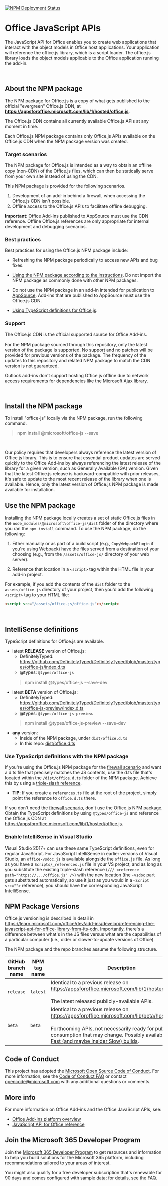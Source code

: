 [![NPM Deployment Status](https://travis-ci.org/OfficeDev/office-js.svg?branch=release)](https://travis-ci.org/OfficeDev/office-js/builds)

# Office JavaScript APIs

The JavaScript API for Office enables you to create web applications that interact with the object models in Office host applications. Your application will reference the office.js library, which is a script loader. The office.js library loads the object models applicable to the Office application running the add-in.

<br />

## About the NPM package

The NPM package for Office.js is a copy of what gets published to the official "evergreen" Office.js CDN, at **<https://appsforoffice.microsoft.com/lib/1/hosted/office.js>**.

The Office.js CDN contains all currently available Office.js APIs at any moment in time.

Each Office.js NPM package contains only Office.js APIs available on the Office.js CDN when the NPM package version was created.

### Target scenarios

The NPM package for Office.js is intended as a way to obtain an offline copy (non-CDN) of the Office.js files, which can then be statically serve from your own site instead of using the CDN.

This NPM package is provided for the following scenarios.

1. Development of an add-in behind a firewall, when accessing the Office.js CDN isn't possible.
2. Offline access to the Office.js APIs to facilitate offline debugging.

**Important**: Office Add-ins published to AppSource must use the CDN reference. Offline Office.js references are only appropriate for internal development and debugging scenarios.

### Best practices

Best practices for using the Office.js NPM package include:

- Refreshing the NPM package periodically to access new APIs and bug fixes.

- [Using the NPM package according to the instructions](#use-the-npm-package). Do not import the NPM package as commonly done with other NPM packages.

- Do not use the NPM package in an add-in intended for publication to [AppSource](https://appsource.microsoft.com/marketplace/apps?product=office). Add-ins that are published to AppSource must use the Office.js CDN.

- [Using TypeScript definitions for Office.js](#intellisense-definitions).

### Support

The Office.js CDN is the official supported source for Office Add-ins.

For the NPM package sourced through this repository, only the latest version of the package is supported. No support and no patches will be provided for previous versions of the package. The frequency of the updates to this repository and related NPM package to match the CDN version is not guaranteed.

Outlook add-ins don't support hosting Office.js offline due to network access requirements for dependencies like the Microsoft Ajax library.

<br />

## Install the NPM package

To install "office-js" locally via the NPM package, run the following command.

> npm install @microsoft/office-js --save

<br />

Our policy requires that developers always reference the latest version of Office.js library. This is to ensure that essential product updates are served quickly to the Office Add-ins by always referencing the latest release of the library for a given version, such as Generally Available (GA) version. Given that the latest Office.js release is backward-compatible with prior releases, it's safe to update to the most recent release of the library when one is available. Hence, only the latest version of Office.js NPM package is made available for installation.

## Use the NPM package

Installing the NPM package locally creates a set of static Office.js files in the `node_modules\@microsoft\office-js\dist` folder of the directory where you ran the `npm install` command. To use the NPM package, do the following:

1. Either manually or as part of a build script (e.g., `CopyWebpackPlugin` if you're using Webpack) have the files served from a destination of your choosing (e.g., from the `/assets/office-js/` directory of your web server).

2. Reference that location in a `<script>` tag within the HTML file in your add-in project.

For example, if you add the contents of the `dist` folder to the `assets/office-js` directory of your project, then you'd add the following `<script>` tag to your HTML file:

```html
<script src="/assets/office-js/office.js"></script>
```

<br />

## IntelliSense definitions

TypeScript definitions for Office.js are available.

- latest **RELEASE** version of Office.js:
  - DefinitelyTyped: <https://github.com/DefinitelyTyped/DefinitelyTyped/blob/master/types/office-js/index.d.ts>
  - @types: `@types/office-js`
  > npm install @types/office-js --save-dev
- latest **BETA** version of Office.js:
  - DefinitelyTyped: <https://github.com/DefinitelyTyped/DefinitelyTyped/blob/master/types/office-js-preview/index.d.ts>
  - @types: `@types/office-js-preview`.
  > npm install @types/office-js-preview --save-dev
- **any** version:
  - Inside of the NPM package, under `dist/office.d.ts`
  - In this repo: [dist/office.d.ts](dist/office.d.ts)

### Use TypeScript definitions with the NPM package

If you're using the Office.js NPM package for the [firewall scenario](#target-scenarios) and want a d.ts file that precisely matches the JS contents, use the d.ts file that's located within the `/dist/office.d.ts` folder of the NPM package. Achieve this by using a [triple-slash reference](https://www.typescriptlang.org/docs/handbook/triple-slash-directives.html).

- **TIP**: If you create a `references.ts` file at the root of the project, simply point the reference to `office.d.ts` there.

If you don't need the [firewall scenario](#target-scenarios), don't use the Office.js NPM package. Obtain the TypeScript definitions by using `@types/office-js` and reference the Office.js CDN at <https://appsforoffice.microsoft.com/lib/1/hosted/office.js>.

### Enable IntelliSense in Visual Studio

Visual Studio 2017+ can use these same TypeScript definitions, even for regular JavaScript. For JavaScript IntelliSense in earlier versions of Visual Studio, an `office-vsdoc.js` is available alongside the `office.js` file. As long as you have a `Scripts/_references.js` file in your VS project, and as long as you substitute the existing triple-slash reference (`/// <reference path="https://.../office.js" />`) with the new location (the `-vsdoc` part gets substituted automatically, so use it just as you would in a `<script src="">` reference), you should have the corresponding JavaScript IntelliSense.

## NPM Package Versions

Office.js versioning is described in detail in <https://learn.microsoft.com/office/dev/add-ins/develop/referencing-the-javascript-api-for-office-library-from-its-cdn>. Importantly, there's a difference between what's in the JS files versus what are the capabilities of a particular computer (i.e., older or slower-to-update versions of Office).

The NPM package and the repo branches assume the following structure.

| GitHub branch name    | NPM tag name  | Description |
| ------------------    |-------------- |-------------|
| `release`             | `latest`      | Identical to a previous release on <https://appsforoffice.microsoft.com/lib/1/hosted/office.js> <br/><br/> The latest released publicly-available APIs.   |
| `beta`                | `beta`        | Identical to a previous release on <https://appsforoffice.microsoft.com/lib/beta/hosted/office.js> <br/><br/>  Forthcoming APIs, not necessarily ready for public consumption that may change. Possibly available on [Insider Fast (and maybe Insider Slow) builds](https://products.office.com/office-insider). |

## Code of Conduct

This project has adopted the [Microsoft Open Source Code of Conduct](https://opensource.microsoft.com/codeofconduct/). For more information, see the [Code of Conduct FAQ](https://opensource.microsoft.com/codeofconduct/faq/) or contact [opencode@microsoft.com](mailto:opencode@microsoft.com) with any additional questions or comments.

## More info

For more information on Office Add-ins and the Office JavaScript APIs, see:

- [Office Add-ins platform overview](https://learn.microsoft.com/office/dev/add-ins/overview/office-add-ins)
- [JavaScript API for Office reference](https://learn.microsoft.com/javascript/api/overview)

## Join the Microsoft 365 Developer Program

Join the [Microsoft 365 Developer Program](https://aka.ms/m365devprogram) to get resources and information to help you build solutions for the Microsoft 365 platform, including recommendations tailored to your areas of interest.

You might also qualify for a free developer subscription that's renewable for 90 days and comes configured with sample data; for details, see the [FAQ](https://learn.microsoft.com/office/developer-program/microsoft-365-developer-program-faq#who-qualifies-for-a-microsoft-365-e5-developer-subscription-).
